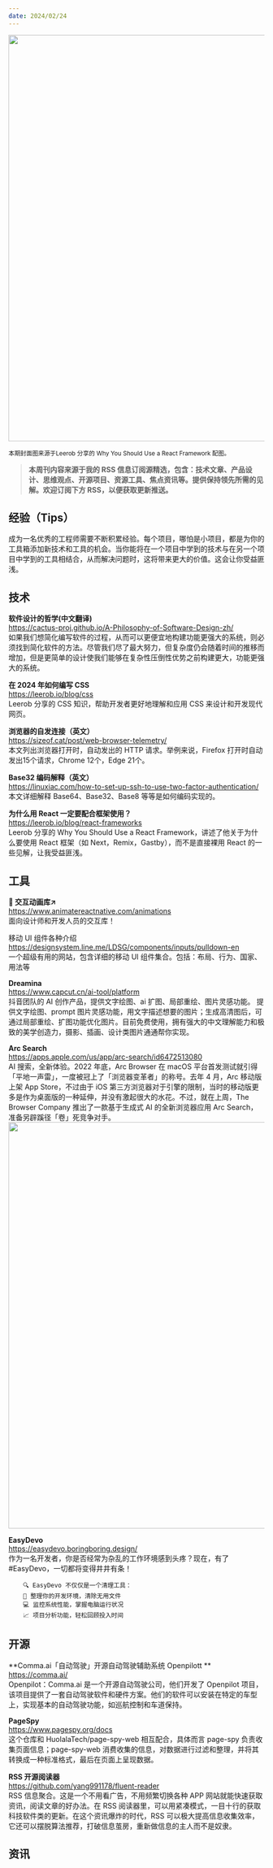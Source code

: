 ```yaml
---
date: 2024/02/24 
---
```


<img src="https://p.ipic.vip/ply221.png" width="800" />

<small>本期封面图来源于Leerob 分享的 Why You Should Use a React Framework 配图。</small>

> **本周刊内容来源于我的 RSS 信息订阅源精选，包含：技术文章、产品设计、思维观点、开源项目、资源工具、焦点资讯等。提供保持领先所需的见解。欢迎订阅下方 RSS，以便获取更新推送。**


## 经验（Tips）

成为一名优秀的工程师需要不断积累经验。每个项目，哪怕是小项目，都是为你的工具箱添加新技术和工具的机会。当你能将在一个项目中学到的技术与在另一个项目中学到的工具相结合，从而解决问题时，这将带来更大的价值。这会让你受益匪浅。

## 技术  

**软件设计的哲学(中文翻译)**  
https://cactus-proj.github.io/A-Philosophy-of-Software-Design-zh/  
如果我们想简化编写软件的过程，从而可以更便宜地构建功能更强大的系统，则必须找到简化软件的方法。尽管我们尽了最大努力，但复杂度仍会随着时间的推移而增加，但是更简单的设计使我们能够在复杂性压倒性优势之前构建更大，功能更强大的系统。  
  

**在 2024 年如何编写 CSS**  
https://leerob.io/blog/css  
Leerob 分享的 CSS 知识，帮助开发者更好地理解和应用 CSS 来设计和开发现代网页。

**浏览器的自发连接（英文）**  
https://sizeof.cat/post/web-browser-telemetry/  
本文列出浏览器打开时，自动发出的 HTTP 请求。举例来说，Firefox 打开时自动发出15个请求，Chrome 12个，Edge 21个。

**Base32 编码解释（英文）**  
https://linuxiac.com/how-to-set-up-ssh-to-use-two-factor-authentication/  
本文详细解释 Base64、Base32、Base8 等等是如何编码实现的。  

**为什么用 React 一定要配合框架使用？**  
https://leerob.io/blog/react-frameworks  
Leerob 分享的 Why You Should Use a React Framework，讲述了他关于为什么要使用 React 框架（如 Next，Remix，Gastby），而不是直接裸用 React 的一些见解，让我受益匪浅。

## 工具  

**🧩 交互动画库↗︎**  
https://www.animatereactnative.com/animations  
面向设计师和开发人员的交互库！

移动 UI 组件各种介绍  
https://designsystem.line.me/LDSG/components/inputs/pulldown-en  
一个超级有用的网站，包含详细的移动 UI 组件集合。包括：布局、行为、国家、用法等

**Dreamina**  
https://www.capcut.cn/ai-tool/platform  
抖音团队的 AI 创作产品，提供文字绘图、ai 扩图、局部重绘、图片灵感功能。
提供文字绘图、prompt 图片灵感功能，用文字描述想要的图片；生成高清图后，可通过局部重绘、扩图功能优化图片。目前免费使用，拥有强大的中文理解能力和极致的美学创造力，摄影、插画、设计类图片通通帮你实现。

**Arc Search**  
https://apps.apple.com/us/app/arc-search/id6472513080  
AI 搜索，全新体验。2022 年底，Arc Browser 在 macOS 平台首发测试就引得「平地一声雷」，一度被冠上了「浏览器变革者」的称号。去年 4 月，Arc 移动版上架 App Store，不过由于 iOS 第三方浏览器对于引擎的限制，当时的移动版更多是作为桌面版的一种延伸，并没有激起很大的水花。不过，就在上周，The Browser Company 推出了一款基于生成式 AI 的全新浏览器应用 Arc Search，准备另辟蹊径「卷」死竞争对手。
<img src="https://cdn.sspai.com/editor/u_/cn0ar9tb34tenbpbvvp0" width="800" />



**EasyDevo**  
https://easydevo.boringboring.design/  
作为一名开发者，你是否经常为杂乱的工作环境感到头疼？现在，有了 #EasyDevo，一切都将变得井井有条！

		🔍 EasyDevo 不仅仅是一个清理工具：
		📁 整理你的开发环境，清除无用文件
		💻 监控系统性能，掌握电脑运行状况
		📈 项目分析功能，轻松回顾投入时间

## 开源  


**Comma.ai「自动驾驶」开源自动驾驶辅助系统 Openpilott **  
https://comma.ai/  
Openpilot：Comma.ai 是一个开源自动驾驶公司，他们开发了 Openpilot 项目，该项目提供了一套自动驾驶软件和硬件方案。他们的软件可以安装在特定的车型上，实现基本的自动驾驶功能，如巡航控制和车道保持。

**PageSpy**  
https://www.pagespy.org/docs  
这个仓库和 HuolalaTech/page-spy-web 相互配合，具体而言 page-spy 负责收集页面信息；page-spy-web 消费收集的信息，对数据进行过滤和整理，并将其转换成一种标准格式，最后在页面上呈现数据。

**RSS 开源阅读器**  
https://github.com/yang991178/fluent-reader  
RSS 信息聚合。这是一个不用看广告，不用频繁切换各种 APP 网站就能快速获取资讯，阅读文章的好办法。在 RSS 阅读器里，可以用紧凑模式，一目十行的获取科技软件类的更新。在这个资讯爆炸的时代，RSS 可以极大提高信息收集效率，它还可以摆脱算法推荐，打破信息茧房，重新做信息的主人而不是奴隶。




## 资讯
